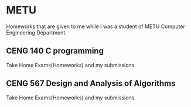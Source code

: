 # METU
Homeworks that are given to me while I was a student of METU Computer Engineering Department.
## CENG 140 C programming
Take Home Exams(Homeworks) and my submissions.
## CENG 567 Design and Analysis of Algorithms
Take Home Exams(Homeworks) and my submissions.
